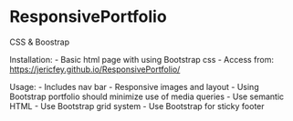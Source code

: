 # ResponsivePortfolio
CSS &amp; Boostrap

Installation:
    - Basic html page with using Bootstrap css
    - Access from: https://jericfey.github.io/ResponsivePortfolio/

Usage: 
    - Includes nav bar
    - Responsive images and layout
    - Using Bootstrap portfolio should minimize use of media queries
    - Use semantic HTML
    - Use Bootstrap grid system
    - Use Bootstrap for sticky footer

    